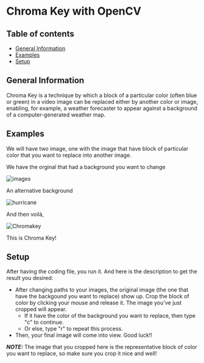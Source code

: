 # Chroma Key with OpenCV

## Table of contents
* [General Information](#general-information)
* [Examples](#examples)
* [Setup](#setup)

## General Information
Chroma Key is a technique by which a block of a particular color (often blue or green) in a video image can be replaced either by another color or image, enabling, for example, a weather forecaster to appear against a background of a computer-generated weather map.

## Examples
We will have two image, one with the image that have block of particular color that you want to replace into another image.

We have the orginal that had a background you want to change

![images](https://user-images.githubusercontent.com/75088003/225689897-460f991e-6020-4251-bcf0-e6e31bf5ccfb.jpg) 

An alternative background

![hurricane](https://user-images.githubusercontent.com/75088003/225690252-07634b00-2d32-402a-a9bd-4f64c570df5d.jpg) 

And then voilà,

![Chromakey](https://user-images.githubusercontent.com/75088003/225690513-e11b936c-0688-46a0-9415-66eb87e3dd53.jpg)

This is Chroma Key!

## Setup

After having the coding file, you run it. And here is the description to get the result you desired:
* After changing paths to your images, the original image (the one that have the backgound you want to replace) show up. Crop the block of color by clicking your mouse and release it. The image you've just cropped will appear.
  * If it have the color of the background you want to replace, then type "c" to continue.
  * Or else, type "r" to repeat this process.
* Then, your final image will come into view. Good luck!!

**_NOTE:_**  The image that you cropped here is the representative block of color you want to replace, so make sure you crop it nice and well!
